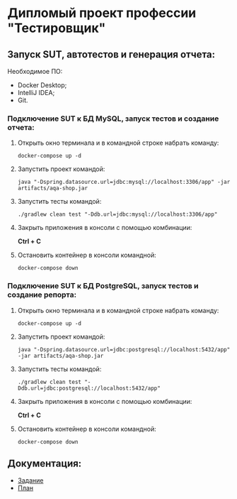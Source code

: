 # Дипломый проект профессии "Тестировщик"

## Запуск SUT, автотестов и генерация отчета:

Необходимое ПО:
* Docker Desktop;
* IntelliJ IDEA;
* Git.


### Подключение SUT к БД MySQL, запуск тестов и создание отчета:

1. Открыть окно терминала и в командной строке набрать команду:

    `docker-compose up -d`
     
2. Запустить проект командой:

   `java "-Dspring.datasource.url=jdbc:mysql://localhost:3306/app" -jar artifacts/aqa-shop.jar`
     
3. Запустить тесты командой: 

   `./gradlew clean test "-Ddb.url=jdbc:mysql://localhost:3306/app"`
  
4. Закрыть приложения в консоли с помощью комбинации:

   **Ctrl + C**
   
5. Остановить контейнер в консоли командной:

     `docker-compose down`


### Подключение SUT к БД PostgreSQL, запуск тестов и создание репорта:

1. Открыть окно терминала и в командной строке набрать команду:

    `docker-compose up -d`
  
2. Запустить проект командой:

   `java "-Dspring.datasource.url=jdbc:postgresql://localhost:5432/app" -jar artifacts/aqa-shop.jar`
   
3. Запустить тесты командой:

   `./gradlew clean test "-Ddb.url=jdbc:postgresql://localhost:5432/app"`
   
4. Закрыть приложения в консоли с помощью комбинации:

   **Ctrl + C**
   
5. Остановить контейнер в консоли командной:

     `docker-compose down`

## Документация:

* [Задание](https://github.com/netology-code/qa-diploma)
* [План]()